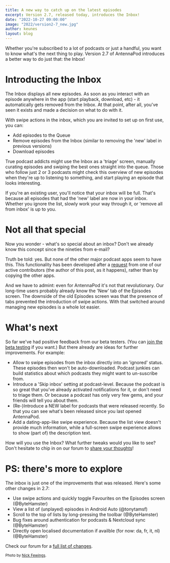 ```yaml
---
title: A new way to catch up on the latest episodes
excerpt: Version 2.7, released today, introduces the Inbox!
date: "2022-10-27 09:00:00"
image: "2022/version2-7_new.jpg"
author: keunes
layout: blog
---
```


Whether you're subscribed to a lot of podcasts or just a handful, you want to know what's the next thing to play. Version 2.7 of AntennaPod introduces a better way to do just that: the Inbox!

# Introducting the Inbox
The Inbox displays all new episodes. As soon as you interact with an episode anywhere in the app (start playback, download, etc) - it automatically gets removed from the Inbox. At that point, after all, you've seen it exists and made a decision on what to do with it.

With swipe actions in the inbox, which you are invited to set up on first use, you can:
* Add episodes to the Queue
* Remove episodes from the Inbox
(similar to removing the 'new' label in previous versions)
* Download episodes

True podcast addicts might use the Inbox as a 'triage' screen, manually curating episodes and swiping the best ones straight into the queue. Those who follow just 2 or 3 podcasts might check this overview of new episodes when they're up to listening to something, and start playing an episode that looks interesting.

If you're an existing user, you'll notice that your inbox will be full. That's because all episodes that had the 'new' label are now in your inbox. Whether you ignore the list, slowly work your way through it, or 'remove all from inbox' is up to you.

# Not all that special
Now you wonder - what's so special about an inbox? Don't we already know this concept since the nineties from e-mail?

Truth be told: yes. But none of the other major podcast apps seem to have this. This functionality has been developed after a [request](https://forum.antennapod.org/t/introduce-new-screen-sytem-inbox/723) from one of our active contributors (the author of this post, as it happens), rather than by copying the other apps.

And we have to admint: even for AntennaPod it's not that revolutionary. Our long-time users probably already know the 'New' tab of the Episodes screen. The downside of the old Episodes screen was that the presence of tabs prevented the introduction of swipe actions. With that switched around managing new episodes is a whole lot easier.

# What's next
So far we've had positive feedback from our beta testers. (You can [join the beta testing](/documentation/general/beta) if you want.) But there already are ideas for further improvements. For example:
* Allow to swipe episodes from the inbox directly into an 'ignored' status. These episodes then won't be auto-downloaded. Podcast junkies can build statistics about which podcasts they might want to un-suscribe from.
* Introduce a 'Skip inbox' setting at podcast-level. Because the podcast is so great that you've already activated notifications for it, or don't need to triage them. Or because a podcast has only very few gems, and your friends will tell you about them.
* (Re-)Introduce a NEW label for podcasts that were released recently. So that you can see what's been released since you last opened AntennaPod.
* Add a dating-app-like swipe experience. Because the list view doesn't provide much information, while a full-screen swipe experience allows to show (part of) the description text.

How will you use the Inbox? What further tweaks would you like to see? Don't hesitate to chip in on our forum to [share your thoughts](https://forum.antennapod.org)!

# PS: there's more to explore

The inbox is just one of the improvements that was released. Here's some other changes in 2.7:
* Use swipe actions and quickly toggle Favourites on the Episodes screen (@ByteHamster)
* View a list of (unplayed) episodes in Android Auto (@tonytamsf)
* Scroll to the top of lists by long-pressing the toolbar (@ByteHamster)
* Bug fixes around authentication for podcasts & Nextcloud sync (@ByteHamster)
* Directly open localised documentation if availble (for now: da, fr, it, nl) (@ByteHamster)

Check our forum for a [full list of changes](https://forum.antennapod.org/t/antennapod-2-7-release-notes/2255).

<small>Photo by [Nick Fewings](https://unsplash.com/@jannerboy62).</small>
